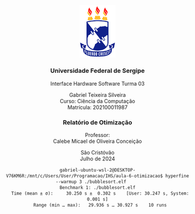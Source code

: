 <center>
<img src="logo ufs.png" width="100"/>

### Universidade Federal de Sergipe<br>
Interface Hardware Software
Turma 03


Gabriel Teixeira Silveira<br>
Curso: Ciência da Computação<br>
Matrícula: 202100011987




### Relatório de Otimização



Professor: <br>
Calebe Micael de Oliveira Conceição




São Cristóvão<br>
Julho de 2024

<center>

```
gabriel-ubuntu-wsl-2@DESKTOP-V76KM6R:/mnt/c/Users/User/Programacao/IHS/aula-6-otimizacao$ hyperfine --warmup 3 ./bubblesort.elf     
Benchmark 1: ./bubblesort.elf
  Time (mean ± σ):     30.250 s ±  0.302 s    [User: 30.247 s, System: 0.001 s]
  Range (min … max):   29.936 s … 30.927 s    10 runs
```
